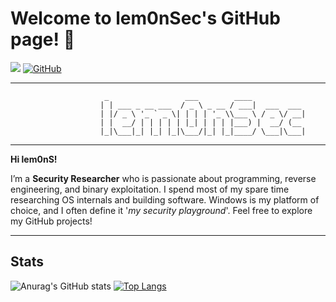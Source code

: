 # Welcome to lem0nSec's GitHub page! 👋

[![](https://img.shields.io/badge/LinkedIn-0077B5?style=for-the-badge&logo=linkedin&logoColor=white)](https://www.linkedin.com/in/Angelo-Frasca-Caccia)
[![GitHub](https://img.shields.io/badge/github-%23121011.svg?style=for-the-badge&logo=github&logoColor=white)](https://github.com/lem0nSec)

-----------------------------------------------------------------------------------------------------------------------------------------------------------------

```
					 _                 ___        ____
					| | ___ _ __ ___  / _ \ _ __ / ___|  ___  ___
					| |/ _ \ '_ ` _ \| | | | '_ \\___ \ / _ \/ __|
					| |  __/ | | | | | |_| | | | |___) |  __/ (__
					|_|\___|_| |_| |_|\___/|_| |_|____/ \___|\___|		
```

-----------------------------------------------------------------------------------------------------------------------------------------------------------------

__Hi lem0nS!__ 

I’m a __Security Researcher__ who is passionate about programming, reverse engineering, and binary exploitation. I spend most of my spare time researching OS internals and building software. Windows is my platform of choice, and I often define it '_my security playground_'. Feel free to explore my GitHub projects!


-----------------------------------------------------------------------------------------------------------------------------------------------------------------



## Stats
![Anurag's GitHub stats](https://github-readme-stats.vercel.app/api?username=lem0nSec&show_icons=true&theme=dark&line_height=29)
[![Top Langs](https://github-readme-stats.vercel.app/api/top-langs/?username=lem0nSec&size_weight=0&count_weight=1&layout=donut&hide=c%2b%2b,yara,batchfile&theme=dark&text_color=f0f3f5)](https://github.com/anuraghazra/github-readme-stats)

